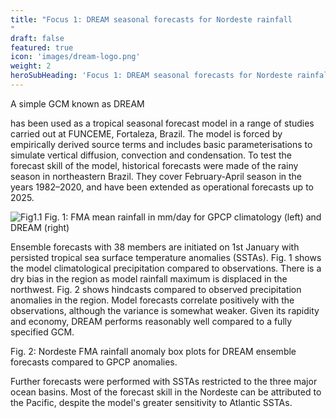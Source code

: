 ```yaml
---
title: "Focus 1: DREAM seasonal forecasts for Nordeste rainfall
"
draft: false
featured: true
icon: 'images/dream-logo.png'
weight: 2
heroSubHeading: 'Focus 1: DREAM seasonal forecasts for Nordeste rainfall'
---
```


A simple GCM known as DREAM

has been used as a tropical seasonal forecast model in a range of studies carried out at FUNCEME, Fortaleza, Brazil. The model is forced by empirically derived source terms and includes basic parameterisations to simulate vertical diffusion, convection and condensation. To test the forecast skill of the model, historical forecasts were made of the rainy season in northeastern Brazil. They cover February-April season in the years 1982–2020, and have been extended as operational forecasts up to 2025.


![Fig1.1](/images/fig_1.1.png)
Fig. 1: FMA mean rainfall in mm/day for GPCP climatology (left) and DREAM (right)

Ensemble forecasts with 38 members are initiated on 1st January with persisted tropical sea surface temperature anomalies (SSTAs). Fig. 1 shows the model climatological precipitation compared to observations. There is a dry bias in the region as model rainfall maximum is displaced in the northwest. Fig. 2 shows hindcasts compared to observed precipitation anomalies in the region. Model forecasts correlate positively with the observations, although the variance is somewhat weaker. Given its rapidity and economy, DREAM performs reasonably well compared to a fully specified GCM. 


Fig. 2: Nordeste FMA rainfall anomaly box plots for DREAM ensemble forecasts compared to GPCP anomalies. 


Further forecasts were performed with SSTAs restricted to the three major ocean basins. Most of the forecast skill in the Nordeste can be attributed to the Pacific, despite the model's greater sensitivity to Atlantic SSTAs. 
